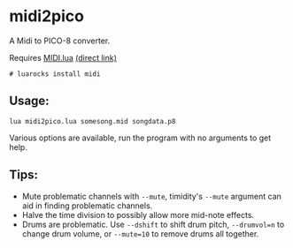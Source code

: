 # midi2pico
A Midi to PICO-8 converter.

Requires [MIDI.lua](http://www.pjb.com.au/comp/lua/MIDI.html) [(direct link)](http://www.pjb.com.au/comp/lua/MIDI.lua)
```
# luarocks install midi
```

## Usage:
```
lua midi2pico.lua somesong.mid songdata.p8
```
Various options are available, run the program with no arguments to get help.

## Tips:
* Mute problematic channels with `--mute`, timidity's `--mute` argument can aid in finding problematic channels.
* Halve the time division to possibly allow more mid-note effects.
* Drums are problematic. Use `--dshift` to shift drum pitch, `--drumvol=n` to change drum volume, or `--mute=10` to remove drums all together.
